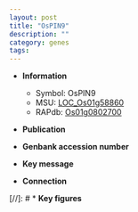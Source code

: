 ```yaml
---
layout: post
title: "OsPIN9"
description: ""
category: genes
tags: 
---
```


* **Information**  
    + Symbol: OsPIN9  
    + MSU: [LOC_Os01g58860](http://rice.uga.edu/cgi-bin/ORF_infopage.cgi?orf=LOC_Os01g58860)  
    + RAPdb: [Os01g0802700](http://rapdb.dna.affrc.go.jp/viewer/gbrowse_details/irgsp1?name=Os01g0802700)  

* **Publication**  

* **Genbank accession number**  

* **Key message**  

* **Connection**  

[//]: # * **Key figures**  


